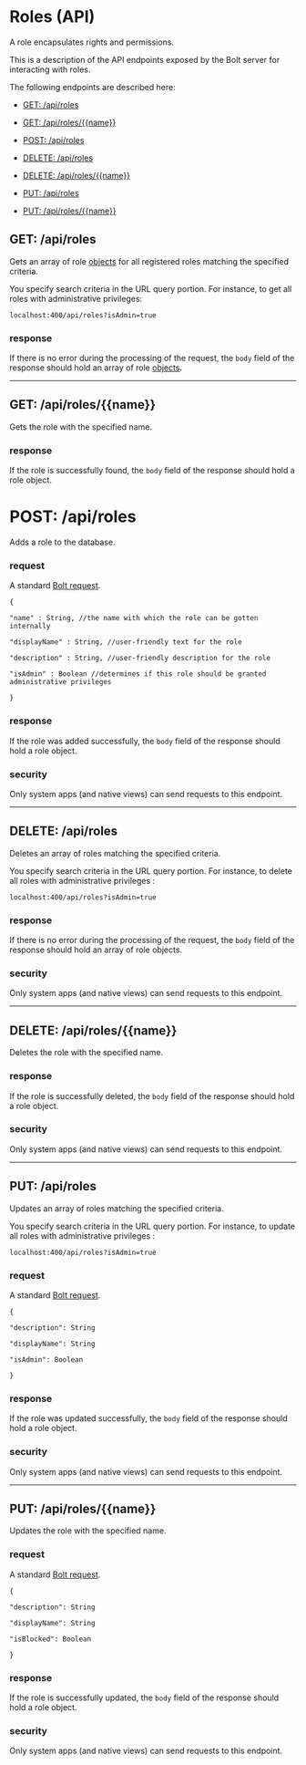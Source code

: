 # Roles \(API\)

A role encapsulates rights and permissions.

This is a description of the API endpoints exposed by the Bolt server for interacting with roles.

The following endpoints are described here:

* [GET: \/api\/roles](#get-apiroles)

* [GET: \/api\/roles\/{{name}}](#get-apirolesname)

* [POST: \/api\/roles](#post-apiroles)

* [DELETE: \/api\/roles](#delete-apiroles)
* [DELETE: \/api\/roles\/{{name}}](#delete-apirolesname)
* [PUT: \/api\/roles](#put-apiroles)
* [PUT: \/api\/roles\/{{name}}](#put-apirolesname)

## GET: \/api\/roles

Gets an array of role [objects](/objects.md) for all registered roles matching the specified criteria.

You specify search criteria in the URL query portion. For instance, to get all roles with administrative privileges:

`localhost:400/api/roles?isAdmin=true`

### response

If there is no error during the processing of the request, the `body` field of the response should hold an array of role [objects](objects.md).

---

## GET: \/api\/roles\/{{name}}

Gets the role with the specified name.

### response

If the role is successfully found, the `body` field of the response should hold a role object.

# POST: \/api\/roles

Adds a role to the database.

### request

A standard [Bolt request](bolt-request.md).

`{`

`"name" : String, //the name with which the role can be gotten internally`

`"displayName" : String, //user-friendly text for the role`

`"description" : String, //user-friendly description for the role`

`"isAdmin" : Boolean //determines if this role should be granted administrative privileges`

`}`

### response

If the role was added successfully, the `body` field of the response should hold a role object.

### security

Only system apps \(and native views\) can send requests to this endpoint.

---

## DELETE: \/api\/roles

Deletes an array of roles matching the specified criteria.

You specify search criteria in the URL query portion.  For instance, to delete all roles with administrative privileges :

`localhost:400/api/roles?isAdmin=true`

### response

If there is no error during the processing of the request, the `body` field of the response should hold an array of role objects.

### security

Only system apps \(and native views\) can send requests to this endpoint.

---

## DELETE: \/api\/roles\/{{name}}

Deletes the role with the specified name.

### response

If the role is successfully deleted, the `body` field of the response should hold a role object.

### security

Only system apps \(and native views\) can send requests to this endpoint.

---

## PUT: \/api\/roles

Updates an array of roles matching the specified criteria.

You specify search criteria in the URL query portion.  For instance, to update all roles with administrative privileges :

`localhost:400/api/roles?isAdmin=true`

### request

A standard [Bolt request](bolt-request.md).

`{`

`"description": String`

`"displayName": String`

`"isAdmin": Boolean`

`}`

### response

If the role was updated successfully, the `body` field of the response should hold a role object.

### security

Only system apps \(and native views\) can send requests to this endpoint.

---

## PUT: \/api\/roles\/{{name}}

Updates the role with the specified name.

### request

A standard [Bolt request](bolt-request.md).

`{`

`"description": String`

`"displayName": String`

`"isBlocked": Boolean`

`}`

### response

If the role is successfully updated, the `body` field of the response should hold a role object.

### security

Only system apps \(and native views\) can send requests to this endpoint.

